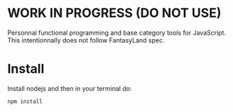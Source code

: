 # WORK IN PROGRESS (DO NOT USE)

Personnal functional programming and base category tools for JavaScript. This intentionnally does not follow FantasyLand spec. 

# Install

Install nodejs and then in your terminal do:

```
npm install
```
